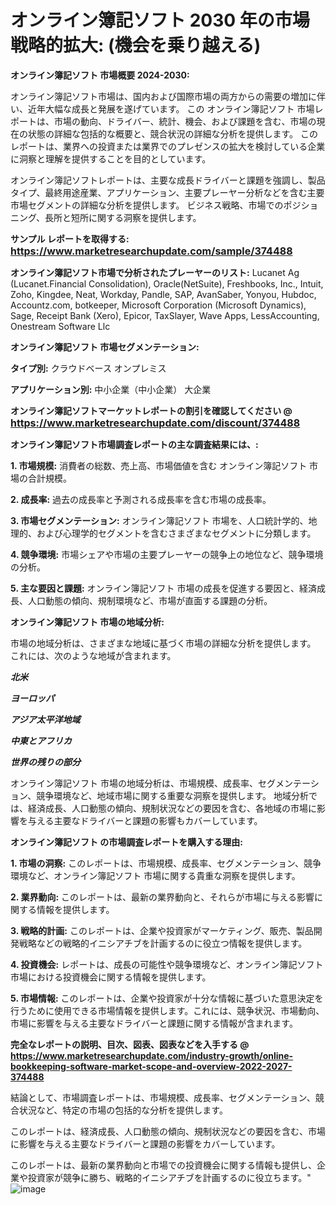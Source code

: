 # オンライン簿記ソフト 2030 年の市場戦略的拡大: (機会を乗り越える)

<strong>オンライン簿記ソフト 市場概要 2024-2030:</strong>

オンライン簿記ソフト市場は、国内および国際市場の両方からの需要の増加に伴い、近年大幅な成長と発展を遂げています。 この オンライン簿記ソフト 市場レポートは、市場の動向、ドライバー、統計、機会、および課題を含む、市場の現在の状態の詳細な包括的な概要と、競合状況の詳細な分析を提供します。 このレポートは、業界への投資または業界でのプレゼンスの拡大を検討している企業に洞察と理解を提供することを目的としています。

オンライン簿記ソフトレポートは、主要な成長ドライバーと課題を強調し、製品タイプ、最終用途産業、アプリケーション、主要プレーヤー分析などを含む主要市場セグメントの詳細な分析を提供します。 ビジネス戦略、市場でのポジショニング、長所と短所に関する洞察を提供します。



<strong>サンプル レポートを取得する: <a href=https://www.marketresearchupdate.com/sample/374488><font size=3 color=#0000ff>https://www.marketresearchupdate.com/sample/374488</font></a></strong>



<strong>オンライン簿記ソフト市場で分析されたプレーヤーのリスト:</strong>
Lucanet Ag (Lucanet.Financial Consolidation), Oracle(NetSuite), Freshbooks, Inc., Intuit, Zoho, Kingdee, Neat, Workday, Pandle, SAP, AvanSaber, Yonyou, Hubdoc, Accountz.com, botkeeper, Microsoft Corporation (Microsoft Dynamics), Sage, Receipt Bank (Xero), Epicor, TaxSlayer, Wave Apps, LessAccounting, Onestream Software Llc



<strong>オンライン簿記ソフト 市場セグメンテーション:</strong>



<strong>タイプ別:</strong>
クラウドベース
オンプレミス



<strong>アプリケーション別:</strong>
中小企業（中小企業）
大企業



<strong>オンライン簿記ソフトマーケットレポートの割引を確認してください @ <a href=https://www.marketresearchupdate.com/discount/374488><font size=3 color=#0000ff>https://www.marketresearchupdate.com/discount/374488</font></a></strong>



<strong>オンライン簿記ソフト市場調査レポートの主な調査結果には、:</strong>



<strong>1. 市場規模:</strong> 消費者の総数、売上高、市場価値を含む オンライン簿記ソフト 市場の合計規模。



<strong>2. 成長率:</strong> 過去の成長率と予測される成長率を含む市場の成長率。



<strong>3. 市場セグメンテーション:</strong> オンライン簿記ソフト 市場を、人口統計学的、地理的、および心理学的セグメントを含むさまざまなセグメントに分類します。



<strong>4. 競争環境:</strong> 市場シェアや市場の主要プレーヤーの競争上の地位など、競争環境の分析。



<strong>5. 主な要因と課題:</strong> オンライン簿記ソフト 市場の成長を促進する要因と、経済成長、人口動態の傾向、規制環境など、市場が直面する課題の分析。



<strong>オンライン簿記ソフト 市場の地域分析:</strong>

市場の地域分析は、さまざまな地域に基づく市場の詳細な分析を提供します。 これには、次のような地域が含まれます。

<em>

<strong>北米</strong></em>
<em>

<strong>ヨーロッパ</strong></em>
<em>

<strong>アジア太平洋地域</strong></em>
<em>

<strong>中東とアフリカ</strong></em>
<em>

<strong>世界の残りの部分</strong></em>

オンライン簿記ソフト 市場の地域分析は、市場規模、成長率、セグメンテーション、競争環境など、地域市場に関する重要な洞察を提供します。 地域分析では、経済成長、人口動態の傾向、規制状況などの要因を含む、各地域の市場に影響を与える主要なドライバーと課題の影響もカバーしています。



<strong>オンライン簿記ソフト の市場調査レポートを購入する理由:</strong>



<strong>1. 市場の洞察:</strong> このレポートは、市場規模、成長率、セグメンテーション、競争環境など、オンライン簿記ソフト 市場に関する貴重な洞察を提供します。



<strong>2. 業界動向:</strong> このレポートは、最新の業界動向と、それらが市場に与える影響に関する情報を提供します。



<strong>3. 戦略的計画:</strong> このレポートは、企業や投資家がマーケティング、販売、製品開発戦略などの戦略的イニシアチブを計画するのに役立つ情報を提供します。



<strong>4. 投資機会:</strong> レポートは、成長の可能性や競争環境など、オンライン簿記ソフト 市場における投資機会に関する情報を提供します。



<strong>5. 市場情報:</strong> このレポートは、企業や投資家が十分な情報に基づいた意思決定を行うために使用できる市場情報を提供します。これには、競争状況、市場動向、市場に影響を与える主要なドライバーと課題に関する情報が含まれます。



<strong><b>完全なレポートの説明、目次、図表、図表などを入手する @ <a href=https://www.marketresearchupdate.com/industry-growth/online-bookkeeping-software-market-scope-and-overview-2022-2027-374488>https://www.marketresearchupdate.com/industry-growth/online-bookkeeping-software-market-scope-and-overview-2022-2027-374488</a></b></strong>

結論として、市場調査レポートは、市場規模、成長率、セグメンテーション、競合状況など、特定の市場の包括的な分析を提供します。

このレポートは、経済成長、人口動態の傾向、規制状況などの要因を含む、市場に影響を与える主要なドライバーと課題の影響をカバーしています。

このレポートは、最新の業界動向と市場での投資機会に関する情報も提供し、企業や投資家が競争に勝ち、戦略的イニシアチブを計画するのに役立ちます。"
![image](https://github.com/renukap7961/renukap7961/assets/163852544/48b46b07-d0d8-460b-8426-85f28c9a1755)
